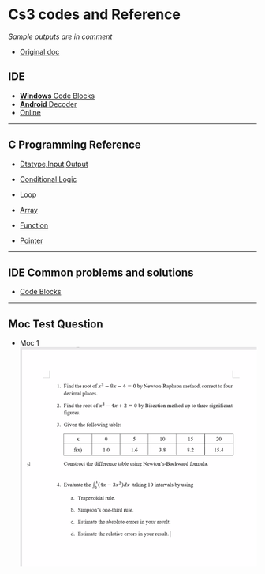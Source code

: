 # Cs3 codes and Reference

_Sample outputs are in comment_

- [Original doc](https://docs.google.com/document/u/0/d/18HiGtGwH7WTKE90VVV4AMzWJfvtG-ywuZk1OZd765VA/mobilebasic?fbclid=IwAR0H1N3BoraajPvLdImSRShmZlb9-zolz-eBvigYlFXVAijX01WVG26IFc8)

## IDE

- [**Windows** Code Blocks](https://tinyurl.com/f8cfs5uh)
- [**Android** Decoder](https://tinyurl.com/4mmtmmx8)
- [Online](https://tinyurl.com/2cydcpn3)

---

## C Programming Reference

- [Dtatype,Input,Output](http://cpbook.subeen.com/2011/08/data-type-input-output.html)

- [Conditional Logic](http://cpbook.subeen.com/2011/08/conditional-logic.html)

- [Loop](http://cpbook.subeen.com/2011/08/loop.html)

- [Array](http://cpbook.subeen.com/2011/08/array-programming-c.html)

- [Function](http://cpbook.subeen.com/2011/09/function-programming-book.html)

- [Pointer](http://cpbook.subeen.com/2016/10/pointer.html)

---

## IDE Common problems and solutions

- [Code Blocks](https://wiki.codeblocks.org/index.php/Common_problems_and_solutions)

---

## Moc Test Question

- Moc 1
  ![image](https://github.com/Sagor31h2/cs3/blob/main/Moc%20test%201.png)
